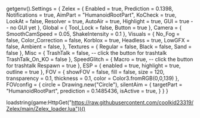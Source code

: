 getgenv().Settings = {
    Zelex = {
        Enabled = true,
        Prediction = 0.1398,
        Notifications = true,
        AimPart = "HumanoidRootPart",
        KoCheck = true,
        LookAt = false,
        Resolver = true,
        AutoAir = true,
        Highlight = true,
        GUI = true -- no GUI yet
    },
    Global = {
        Tool_Lock = false,
        Button = true
    },
    Camera = {
        SmoothCamSpeed = 0.05,
        ShakeIntensity = 0.1
    },
    Visuals = {
        No_Fog = false,
        Color_Correction = false,
        Korblox = true,
        Headless = true,
        LowGFX = false,
        Ambient = false,
    },
    Textures = { 
        Regular = false,
        Black = false,
        Sand = false 
    },
    Misc = {
        TrashTalk = false, -- click the button for trashtalk
        TrashTalk_On_KO = false
    },
    SpeedGlitch = {
        Macro = true, -- click the button for trashtalk
        Respawn = true
    },
    ESP = {
        enabled = true,
        highlight = true,
        outline = true
    },
    FOV = {
        showFOV = false,
        fill = false,
        size = 120,
        transparency = 0.1,
        thickness = 0.1,
        color = Color3.fromRGB(0,0,139)
    },
    FOVconfig = {
        circle = Drawing.new("Circle"),
        silentAim = {
            targetPart = "HumanoidRootPart",
            prediction = 0.1485436,
            isActive = true,
        }
    }
}

loadstring(game:HttpGet("https://raw.githubusercontent.com/coolkid23319/Zelex/main/Zelex_loader.lua"))()
